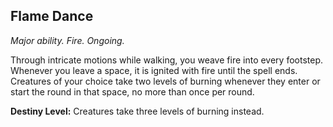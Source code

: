 ## Flame Dance

_Major ability. Fire. Ongoing._

Through intricate motions while walking, you weave fire into every footstep. Whenever you leave a space, it is ignited with fire until the spell ends. Creatures of your choice take two levels of burning whenever they enter or start the round in that space, no more than once per round.

**Destiny Level:**
Creatures take three levels of burning instead.
